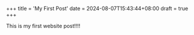 +++
title = 'My First Post'
date = 2024-08-07T15:43:44+08:00
draft = true
+++

This is my first website post!!!!
